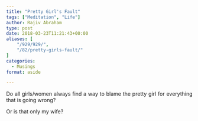 ```yaml
---
title: "Pretty Girl's Fault"
tags: ["Meditation", "Life"]
author: Rajiv Abraham
type: post
date: 2018-03-23T11:21:43+00:00
aliases: [
    "/929/929/",
    "/82/pretty-girls-fault/"
]
categories:
  - Musings
format: aside

---
```

<p style="text-align: justify;">
  Do all girls/women always find a way to blame the pretty girl for everything that is going wrong?
</p>

<p style="text-align: justify;">
  Or is that only my wife?
</p>